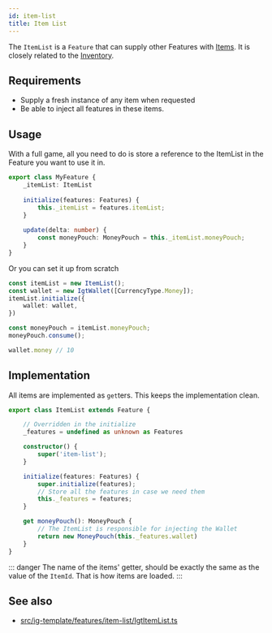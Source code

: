 ```yaml
---
id: item-list
title: Item List
---
```


The `ItemList` is a `Feature` that can supply other Features with [Items](../tools/items.md).
It is closely related to the [Inventory](./inventory.md).
## Requirements

- Supply a fresh instance of any item when requested
- Be able to inject all features in these items.

## Usage
With a full game, all you need to do is store a reference to the ItemList in the Feature you want to use it in.
```ts
export class MyFeature {
    _itemList: ItemList
    
    initialize(features: Features) {
        this._itemList = features.itemList;
    }
    
    update(delta: number) {
        const moneyPouch: MoneyPouch = this._itemList.moneyPouch;
    }
}
```
Or you can set it up from scratch
```ts
const itemList = new ItemList();
const wallet = new IgtWallet([CurrencyType.Money]);
itemList.initialize({
    wallet: wallet,
})

const moneyPouch = itemList.moneyPouch;
moneyPouch.consume();

wallet.money // 10
```

## Implementation
All items are implemented as `get`ters. This keeps the implementation clean.
```ts
export class ItemList extends Feature {

    // Overridden in the initialize
    _features = undefined as unknown as Features

    constructor() {
        super('item-list');
    }

    initialize(features: Features) {
        super.initialize(features);
        // Store all the features in case we need them
        this._features = features;
    }

    get moneyPouch(): MoneyPouch {
        // The ItemList is responsible for injecting the Wallet
        return new MoneyPouch(this._features.wallet)
    }
}
```
::: danger
The name of the items' getter, should be exactly the same as the value of the `ItemId`. That is how items are loaded.
:::


## See also
- [src/ig-template/features/item-list/IgtItemList.ts](https://github.com/123ishaTest/igt-library/blob/master/src/ig-template/features/item-list/IgtItemList.ts)

